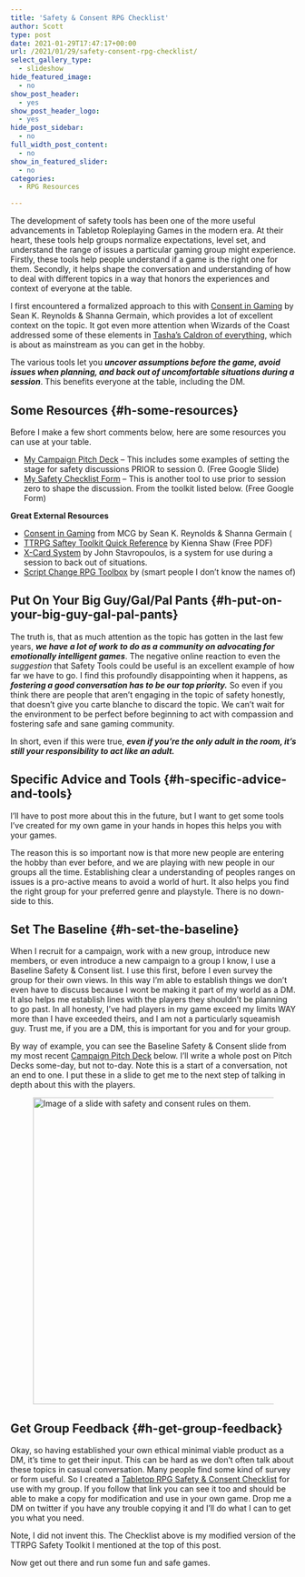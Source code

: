 ```yaml
---
title: 'Safety & Consent RPG Checklist'
author: Scott
type: post
date: 2021-01-29T17:47:17+00:00
url: /2021/01/29/safety-consent-rpg-checklist/
select_gallery_type:
  - slideshow
hide_featured_image:
  - no
show_post_header:
  - yes
show_post_header_logo:
  - yes
hide_post_sidebar:
  - no
full_width_post_content:
  - no
show_in_featured_slider:
  - no
categories:
  - RPG Resources

---
```

The development of safety tools has been one of the more useful advancements in Tabletop Roleplaying Games in the modern era. At their heart, these tools help groups normalize expectations, level set, and understand the range of issues a particular gaming group might experience. Firstly, these tools help people understand if a game is the right one for them. Secondly, it helps shape the conversation and understanding of how to deal with different topics in a way that honors the experiences and context of everyone at the table.

I first encountered a formalized approach to this with <a rel="noreferrer noopener" href="https://www.montecookgames.com/consent-in-gaming/" target="_blank">Consent in Gaming</a> by Sean K. Reynolds & Shanna Germain, which provides a lot of excellent context on the topic. It got even more attention when Wizards of the Coast addressed some of these elements in <a data-type="URL" data-id="https://dnd.wizards.com/products/tabletop-games/rpg-products/tashas-cauldron-everything" href="https://dnd.wizards.com/products/tabletop-games/rpg-products/tashas-cauldron-everything">Tasha&#8217;s Caldron of everything</a><a data-type="URL" data-id="https://dnd.wizards.com/products/tabletop-games/rpg-products/tashas-cauldron-everything" rel="noreferrer noopener" href="https://dnd.wizards.com/products/tabletop-games/rpg-products/tashas-cauldron-everything" target="_blank">,</a> which is about as mainstream as you can get in the hobby. 

The various tools let you **_uncover assumptions before the game, avoid issues when planning, and back out of uncomfortable situations during a session_**. This benefits everyone at the table, including the DM.

## Some Resources {#h-some-resources}

Before I make a few short comments below, here are some resources you can use at your table.

  * <a href="https://docs.google.com/presentation/d/1kjaK9Q9p90P54E2ITZPf0DHGyaZZMHXYAg52Ar19zp4/edit?usp=sharing" target="_blank" rel="noreferrer noopener">My Campaign Pitch Deck</a> &#8211; This includes some examples of setting the stage for safety discussions PRIOR to session 0. (Free Google Slide)
  * [My Safety Checklist Form][1] &#8211; This is another tool to use prior to session zero to shape the discussion. From the toolkit listed below. (Free Google Form)

**Great External Resources**

  * <a href="https://www.montecookgames.com/consent-in-gaming/" target="_blank" rel="noreferrer noopener">Consent in Gaming</a> from MCG by Sean K. Reynolds & Shanna Germain (
  * [TTRPG Saftey Toolkit Quick Reference][2] by Kienna Shaw (Free PDF)
  * <a href="https://docs.google.com/document/d/1SB0jsx34bWHZWbnNIVVuMjhDkrdFGo1_hSC2BWPlI3A/mobilebasic" target="_blank" rel="noreferrer noopener">X-Card System</a> by John Stavropoulos, is a system for use during a session to back out of situations.
  * <a href="https://briebeau.itch.io/script-change" target="_blank" rel="noreferrer noopener">Script Change RPG Toolbox</a> by (smart people I don&#8217;t know the names of)

## Put On Your Big Guy/Gal/Pal Pants {#h-put-on-your-big-guy-gal-pal-pants}

The truth is, that as much attention as the topic has gotten in the last few years, **_we have a lot of work to do as a community on advocating for emotionally intelligent games_**. The negative online reaction to even the _suggestion_ that Safety Tools could be useful is an excellent example of how far we have to go. I find this profoundly disappointing when it happens, as **_fostering a good conversation has to be our top priority._** So even if you think there are people that aren&#8217;t engaging in the topic of safety honestly, that doesn&#8217;t give you carte blanche to discard the topic. We can&#8217;t wait for the environment to be perfect before beginning to act with compassion and fostering safe and sane gaming community.

In short, even if this were true, **_even if you&#8217;re the only adult in the room, it&#8217;s still your responsibility to act like an adult._**

## Specific Advice and Tools  {#h-specific-advice-and-tools}

I&#8217;ll have to post more about this in the future, but I want to get some tools I&#8217;ve created for my own game in your hands in hopes this helps you with your games.

The reason this is so important now is that more new people are entering the hobby than ever before, and we are playing with new people in our groups all the time. Establishing clear a understanding of peoples ranges on issues is a pro-active means to avoid a world of hurt. It also helps you find the right group for your preferred genre and playstyle. There is no down-side to this.

## Set The Baseline {#h-set-the-baseline}

When I recruit for a campaign, work with a new group, introduce new members, or even introduce a new campaign to a group I know, I use a Baseline Safety & Consent list. I use this first, before I even survey the group for their own views. In this way I&#8217;m able to establish things we don&#8217;t even have to discuss because I wont be making it part of my world as a DM. It also helps me establish lines with the players they shouldn&#8217;t be planning to go past. In all honesty, I&#8217;ve had players in my game exceed my limits WAY more than I have exceeded theirs, and I am not a particularly squeamish guy. Trust me, if you are a DM, this is important for you and for your group.

By way of example, you can see the Baseline Safety & Consent slide from my most recent <a rel="noreferrer noopener" href="https://docs.google.com/presentation/d/1kjaK9Q9p90P54E2ITZPf0DHGyaZZMHXYAg52Ar19zp4/edit?usp=sharing" target="_blank">Campaign Pitch Deck</a> below. I&#8217;ll write a whole post on Pitch Decks some-day, but not to-day. Note this is a start of a conversation, not an end to one. I put these in a slide to get me to the next step of talking in depth about this with the players.<figure class="wp-block-image size-large">

<img loading="lazy" width="960" height="540" src="https://optionalrule.com/wp-content/uploads/2021/01/SafetyAndConcent.jpg" alt="Image of a slide with safety and consent rules on them." class="wp-image-534" srcset="https://optionalrule.com/wp-content/uploads/2021/01/SafetyAndConcent.jpg 960w, https://optionalrule.com/wp-content/uploads/2021/01/SafetyAndConcent-300x169.jpg 300w, https://optionalrule.com/wp-content/uploads/2021/01/SafetyAndConcent-768x432.jpg 768w" sizes="(max-width: 960px) 100vw, 960px" /> </figure> 

## Get Group Feedback {#h-get-group-feedback}

Okay, so having established your own ethical minimal viable product as a DM, it&#8217;s time to get their input. This can be hard as we don&#8217;t often talk about these topics in casual conversation. Many people find some kind of survey or form useful. So I created a <a rel="noreferrer noopener" href="https://docs.google.com/forms/d/1XHjWwG3vdyhcX1uyAQT-XqwwhTZBFkW-JD9Ubhn_YUs/edit?usp=sharing" target="_blank">Tabletop RPG Safety & Consent Checklist</a> for use with my group. If you follow that link you can see it too and should be able to make a copy for modification and use in your own game. Drop me a DM on twitter if you have any trouble copying it and I&#8217;ll do what I can to get you what you need.

Note, I did not invent this. The Checklist above is my modified version of the TTRPG Safety Toolkit I mentioned at the top of this post.

Now get out there and run some fun and safe games.

 [1]: https://docs.google.com/forms/d/1XHjWwG3vdyhcX1uyAQT-XqwwhTZBFkW-JD9Ubhn_YUs/edit?usp=sharing
 [2]: https://i.4pcdn.org/tg/1583202183294.pdf